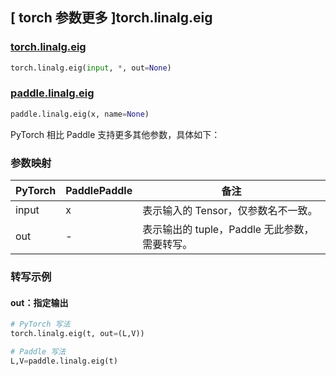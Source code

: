 ## [ torch 参数更多 ]torch.linalg.eig

### [torch.linalg.eig](https://pytorch.org/docs/stable/generated/torch.linalg.eig.html?highlight=torch+linalg+eig#torch.linalg.eig)

```python
torch.linalg.eig(input, *, out=None)
```

### [paddle.linalg.eig](https://www.paddlepaddle.org.cn/documentation/docs/zh/develop/api/paddle/linalg/eig_cn.html)

```python
paddle.linalg.eig(x, name=None)
```

PyTorch 相比 Paddle 支持更多其他参数，具体如下：
### 参数映射

| PyTorch | PaddlePaddle | 备注                                            |
| ------- | ------------ | ----------------------------------------------- |
| input   | x            | 表示输入的 Tensor，仅参数名不一致。            |
| out     | -            | 表示输出的 tuple，Paddle 无此参数，需要转写。 |

### 转写示例

#### out：指定输出

```python
# PyTorch 写法
torch.linalg.eig(t, out=(L,V))

# Paddle 写法
L,V=paddle.linalg.eig(t)
```
